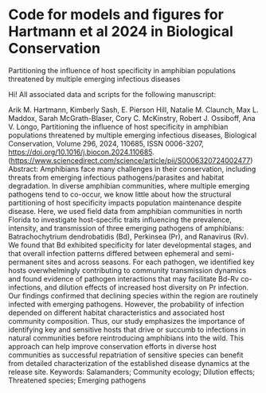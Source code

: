 # Code for models and figures for Hartmann et al 2024 in Biological Conservation
Partitioning the influence of host specificity in amphibian populations threatened by multiple emerging infectious diseases


Hi! All associated data and scripts for the following manuscript:

Arik M. Hartmann, Kimberly Sash, E. Pierson Hill, Natalie M. Claunch, Max L. Maddox, Sarah McGrath-Blaser, Cory C. McKinstry, Robert J. Ossiboff, Ana V. Longo,
Partitioning the influence of host specificity in amphibian populations threatened by multiple emerging infectious diseases,
Biological Conservation,
Volume 296,
2024,
110685,
ISSN 0006-3207,
https://doi.org/10.1016/j.biocon.2024.110685.
(https://www.sciencedirect.com/science/article/pii/S0006320724002477)
Abstract: Amphibians face many challenges in their conservation, including threats from emerging infectious pathogens/parasites and habitat degradation. In diverse amphibian communities, where multiple emerging pathogens tend to co-occur, we know little about how the structural partitioning of host specificity impacts population maintenance despite disease. Here, we used field data from amphibian communities in north Florida to investigate host-specific traits influencing the prevalence, intensity, and transmission of three emerging pathogens of amphibians: Batrachochytrium dendrobatidis (Bd), Perkinsea (Pr), and Ranavirus (Rv). We found that Bd exhibited specificity for later developmental stages, and that overall infection patterns differed between ephemeral and semi-permanent sites and across seasons. For each pathogen, we identified key hosts overwhelmingly contributing to community transmission dynamics and found evidence of pathogen interactions that may facilitate Bd-Rv co-infections, and dilution effects of increased host diversity on Pr infection. Our findings confirmed that declining species within the region are routinely infected with emerging pathogens. However, the probability of infection depended on different habitat characteristics and associated host community composition. Thus, our study emphasizes the importance of identifying key and sensitive hosts that drive or succumb to infections in natural communities before reintroducing amphibians into the wild. This approach can help improve conservation efforts in diverse host communities as successful repatriation of sensitive species can benefit from detailed characterization of the established disease dynamics at the release site.
Keywords: Salamanders; Community ecology; Dilution effects; Threatened species; Emerging pathogens
